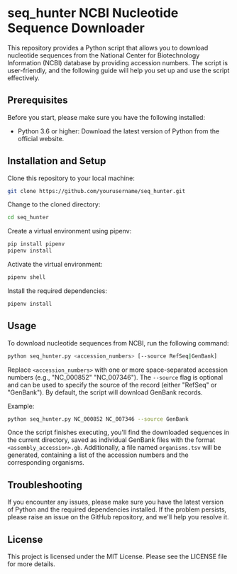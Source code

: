 seq_hunter NCBI Nucleotide Sequence Downloader
===================================

This repository provides a Python script that allows you to download nucleotide sequences from the National Center for Biotechnology Information (NCBI) database by providing accession numbers. The script is user-friendly, and the following guide will help you set up and use the script effectively.

Prerequisites
-------------

Before you start, please make sure you have the following installed:

- Python 3.6 or higher: Download the latest version of Python from the official website.

Installation and Setup
----------------------

Clone this repository to your local machine:

```bash
git clone https://github.com/yourusername/seq_hunter.git
```

Change to the cloned directory:

```bash
cd seq_hunter
```

Create a virtual environment using pipenv:

```bash
pip install pipenv
pipenv install
```

Activate the virtual environment:

```bash
pipenv shell
```

Install the required dependencies:

```bash
pipenv install
```

Usage
-----

To download nucleotide sequences from NCBI, run the following command:

```bash
python seq_hunter.py <accession_numbers> [--source RefSeq|GenBank]
```

Replace `<accession_numbers>` with one or more space-separated accession numbers (e.g., "NC_000852" "NC_007346"). The `--source` flag is optional and can be used to specify the source of the record (either "RefSeq" or "GenBank"). By default, the script will download GenBank records.

Example:

```bash
python seq_hunter.py NC_000852 NC_007346 --source GenBank
```

Once the script finishes executing, you'll find the downloaded sequences in the current directory, saved as individual GenBank files with the format `<assembly_accession>.gb`. Additionally, a file named `organisms.tsv` will be generated, containing a list of the accession numbers and the corresponding organisms.

Troubleshooting
---------------

If you encounter any issues, please make sure you have the latest version of Python and the required dependencies installed. If the problem persists, please raise an issue on the GitHub repository, and we'll help you resolve it.

License
-------

This project is licensed under the MIT License. Please see the LICENSE file for more details.
```

